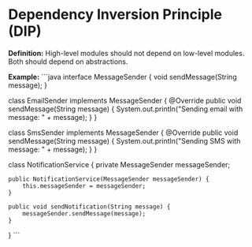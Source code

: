 # Dependency Inversion Principle (DIP)
**Definition:** High-level modules should not depend on low-level modules. Both should depend on abstractions.

**Example:**
\`\`\`java
interface MessageSender {
    void sendMessage(String message);
}

class EmailSender implements MessageSender {
    @Override
    public void sendMessage(String message) {
        System.out.println("Sending email with message: " + message);
    }
}

class SmsSender implements MessageSender {
    @Override
    public void sendMessage(String message) {
        System.out.println("Sending SMS with message: " + message);
    }
}

class NotificationService {
    private MessageSender messageSender;

    public NotificationService(MessageSender messageSender) {
        this.messageSender = messageSender;
    }

    public void sendNotification(String message) {
        messageSender.sendMessage(message);
    }
}
\`\`\`

